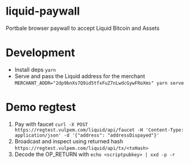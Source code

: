 # liquid-paywall
Portbale browser paywall to accept Liquid Bitcoin and Assets

# Development

* Install deps
`yarn`
* Serve and pass the Liquid address for the merchant
`MERCHANT_ADDR="2dp9bnXs7Q9id5tfxFuZ7nLwdcGywFRoXms" yarn serve`


# Demo regtest

1) Pay with faucet 
`curl -X POST https://regtest.vulpem.com/liquid/api/faucet -H 'Content-Type: application/json' -d '{"address": "addressDispayed"}'`
2) Broadcast and inspect using returned hash `https://regtest.vulpem.com/liquid/api/tx/<txHash>`
3) Decode the OP_RETURN with `echo <scriptpubkey> | xxd -p -r`
